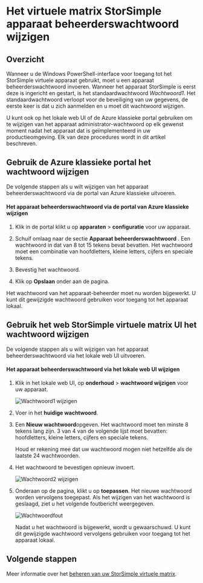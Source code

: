 <properties 
   pageTitle="Wijzigen van de beheerderswachtwoord StorSimple virtueel apparaat | Microsoft Azure"
   description="Beschreven hoe u het gebruik van de Azure klassieke portal of het web StorSimple virtuele matrix UI om te wijzigen van het apparaat beheerderswachtwoord."
   services="storsimple"
   documentationCenter="NA"
   authors="alkohli"
   manager="carmonm"
   editor="" />
<tags 
   ms.service="storsimple"
   ms.devlang="NA"
   ms.topic="article"
   ms.tgt_pltfrm="NA"
   ms.workload="TBD"
   ms.date="06/17/2016"
   ms.author="alkohli" />

# <a name="change-the-storsimple-virtual-array-device-administrator-password"></a>Het virtuele matrix StorSimple apparaat beheerderswachtwoord wijzigen

## <a name="overview"></a>Overzicht

Wanneer u de Windows PowerShell-interface voor toegang tot het StorSimple virtuele apparaat gebruikt, moet u een apparaat beheerderswachtwoord invoeren. Wanneer het apparaat StorSimple is eerst deze is ingericht en gestart, is het standaardwachtwoord *Wachtwoord1*. Het standaardwachtwoord verloopt voor de beveiliging van uw gegevens, de eerste keer is dat u zich aanmelden en u moet dit wachtwoord wijzigen.

U kunt ook op het lokale web UI of de Azure klassieke portal gebruiken om te wijzigen van het apparaat administrator-wachtwoord op elk gewenst moment nadat het apparaat dat is geïmplementeerd in uw productieomgeving. Elk van deze procedures wordt in dit artikel beschreven.

## <a name="use-the-azure-classic-portal-to-change-the-password"></a>Gebruik de Azure klassieke portal het wachtwoord wijzigen

De volgende stappen als u wilt wijzigen van het apparaat beheerderswachtwoord via de portal van Azure klassieke uitvoeren.

#### <a name="to-change-the-device-administrator-password-via-the-azure-classic-portal"></a>Het apparaat beheerderswachtwoord via de portal van Azure klassieke wijzigen

1. Klik in de portal klikt u op **apparaten** > **configuratie** voor uw apparaat.

2. Schuif omlaag naar de sectie **Apparaat beheerderswachtwoord** . Een wachtwoord in dat van 8 tot 15 tekens bevat bevatten. Het wachtwoord moet een combinatie van hoofdletters, kleine letters, cijfers en speciale tekens.

3. Bevestig het wachtwoord.

4. Klik op **Opslaan** onder aan de pagina.

Het wachtwoord van het apparaat-beheerder moet nu worden bijgewerkt. U kunt dit gewijzigde wachtwoord gebruiken voor toegang tot het apparaat lokaal.

## <a name="use-the-storsimple-virtual-array-web-ui-to-change-the-password"></a>Gebruik het web StorSimple virtuele matrix UI het wachtwoord wijzigen

De volgende stappen als u wilt wijzigen van het apparaat beheerderswachtwoord via het lokale web UI uitvoeren.

#### <a name="to-change-the-device-administrator-password-via-the-local-web-ui"></a>Het apparaat beheerderswachtwoord via het lokale web UI wijzigen

1. Klik in het lokale web UI, op **onderhoud** > **wachtwoord wijzigen** voor uw apparaat.

    ![Wachtwoord1 wijzigen](./media/storsimple-ova-change-device-admin-password/image40.png)

2. Voer in het **huidige wachtwoord**.

3. Een **Nieuw wachtwoord**opgeven. Het wachtwoord moet ten minste 8 tekens lang zijn. 3 van 4 van de volgende lijst moet bevatten: hoofdletters, kleine letters, cijfers en speciale tekens.

    Houd er rekening mee dat uw wachtwoord mogen niet hetzelfde als de laatste 24 wachtwoorden.

3. Het wachtwoord te bevestigen opnieuw invoert.

    ![Wachtwoord2 wijzigen](./media/storsimple-ova-change-device-admin-password/image41.png)

4. Onderaan op de pagina, klikt u op **toepassen**. Het nieuwe wachtwoord worden vervolgens toegepast. Als het wijzigen van het wachtwoord is geslaagd, ziet u het volgende foutbericht weergegeven.

    ![Wachtwoordfout](./media/storsimple-ova-change-device-admin-password/image42.png)

    Nadat u het wachtwoord is bijgewerkt, wordt u gewaarschuwd. U kunt dit gewijzigde wachtwoord vervolgens gebruiken voor toegang tot het apparaat lokaal.

## <a name="next-steps"></a>Volgende stappen

Meer informatie over het [beheren van uw StorSimple virtuele matrix](storsimple-ova-web-ui-admin.md).
